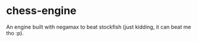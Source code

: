 # chess-engine
An engine built with negamax to beat stockfish (just kidding, it can beat me tho :p).
